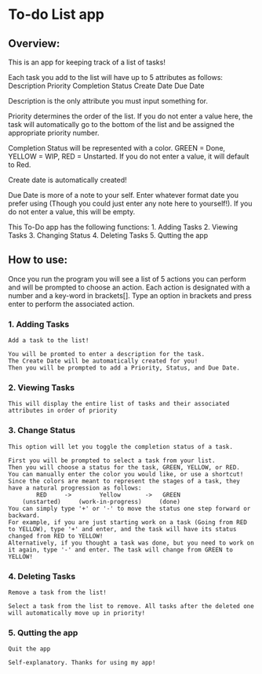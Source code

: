 # To-do List app

## Overview:

This is an app for keeping track of a list of tasks!

Each task you add to the list will have up to 5 attributes as follows:
    Description
    Priority
    Completion Status
    Create Date
    Due Date

Description is the only attribute you must input something for.

Priority determines the order of the list. If you do not enter a value here, the task will automatically go to the bottom of the list and be assigned the appropriate priority number.

Completion Status will be represented with a color. GREEN = Done, YELLOW = WIP, RED = Unstarted. If you do not enter a value, it will default to Red.

Create date is automatically created!

Due Date is more of a note to your self. Enter whatever format date you prefer using (Though you could just enter any note here to yourself!). If you do not enter a value, this will be empty.


This To-Do app has the following functions:
    1. Adding Tasks
    2. Viewing Tasks
    3. Changing Status
    4. Deleting Tasks
    5. Qutting the app

## How to use:

Once you run the program you will see a list of 5 actions you can perform and will be prompted to choose an action.
Each action is designated with a number and a key-word in brackets[]. Type an option in brackets and press enter to perform the associated action.

### 1. Adding Tasks
    Add a task to the list!

    You will be promted to enter a description for the task.
    The Create Date will be automatically created for you!
    Then you will be prompted to add a Priority, Status, and Due Date.

### 2. Viewing Tasks
    This will display the entire list of tasks and their associated attributes in order of priority

### 3. Change Status
    This option will let you toggle the completion status of a task.

    First you will be prompted to select a task from your list.
    Then you will choose a status for the task, GREEN, YELLOW, or RED.
    You can manually enter the color you would like, or use a shortcut!
    Since the colors are meant to represent the stages of a task, they have a natural progression as follows:
            RED     ->        Yellow       ->   GREEN
        (unstarted)     (work-in-progress)     (done)
    You can simply type '+' or '-' to move the status one step forward or backward.
    For example, if you are just starting work on a task (Going from RED to YELLOW), type '+' and enter, and the task will have its status changed from RED to YELLOW!
    Alternatively, if you thought a task was done, but you need to work on it again, type '-' and enter. The task will change from GREEN to YELLOW!

### 4. Deleting Tasks
    Remove a task from the list!

    Select a task from the list to remove. All tasks after the deleted one will automatically move up in priority!

### 5. Qutting the app
    Quit the app

    Self-explanatory. Thanks for using my app!